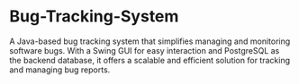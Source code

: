 # Bug-Tracking-System
A Java-based bug tracking system that simplifies managing and monitoring software bugs. With a Swing GUI for easy interaction and PostgreSQL as the backend database, it offers a scalable and efficient solution for tracking and managing bug reports.

